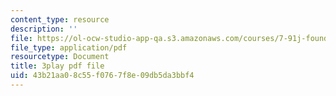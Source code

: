 ```yaml
---
content_type: resource
description: ''
file: https://ol-ocw-studio-app-qa.s3.amazonaws.com/courses/7-91j-foundations-of-computational-and-systems-biology-spring-2014/43b21aa08c55f0767f8e09db5da3bbf4_i59JDQ9hk10.pdf
file_type: application/pdf
resourcetype: Document
title: 3play pdf file
uid: 43b21aa0-8c55-f076-7f8e-09db5da3bbf4
---
```


